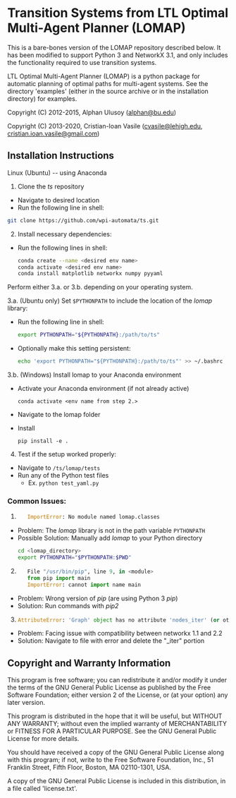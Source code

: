 Transition Systems from LTL Optimal Multi-Agent Planner (LOMAP)
=======================================

This is a bare-bones version of the LOMAP repository described below. It has been modified to support Python 3 and NetworkX 3.1, and only includes the functionality required to use transition systems.

LTL Optimal Multi-Agent Planner (LOMAP) is a python package for automatic
planning of optimal paths for multi-agent systems.
See the directory 'examples' (either in the source archive or in the
installation directory) for examples.

Copyright (C) 2012-2015, Alphan Ulusoy (alphan@bu.edu)

Copyright (C) 2013-2020, Cristian-Ioan Vasile (cvasile@lehigh.edu,
                                               cristian.ioan.vasile@gmail.com)

## Installation Instructions

Linux (Ubuntu) -- using Anaconda
1. Clone the _ts_ repository
  * Navigate to desired location
  * Run the following line in shell:

  ```bash
  git clone https://github.com/wpi-automata/ts.git
  ```

2. Install necessary dependencies:

  * Run the following lines in shell:

    ```bash
    conda create --name <desired env name>
    conda activate <desired env name>
    conda install matplotlib networkx numpy pyyaml
    ```

Perform either 3.a. or 3.b. depending on your operating system.

3.a. (Ubuntu only) Set `$PYTHONPATH` to include the location of the _lomap_ library:
  * Run the following line in shell:

      ```bash
      export PYTHONPATH="${PYTHONPATH}:/path/to/ts"
      ```

  * Optionally make this setting persistent:

      ```bash
      echo 'export PYTHONPATH="${PYTHONPATH}:/path/to/ts"' >> ~/.bashrc
      ```
3.b. (Windows) Install lomap to your Anaconda environment
* Activate your Anaconda environment (if not already active)

    ```
    conda activate <env name from step 2.>
    ```

* Navigate to the lomap folder

* Install
    ```
    pip install -e .
    ```
    
4. Test if the setup worked properly:
  * Navigate to `/ts/lomap/tests`
  * Run any of the Python test files
    * Ex. `python test_yaml.py`

### Common Issues:
1. ```python
      ImportError: No module named lomap.classes
   ```
  * Problem: The _lomap_ library is not in the path variable `PYTHONPATH`
  * Possible Solution: Manually add _lomap_ to your Python directory
    ```bash
    cd <lomap_directory>
    export PYTHONPATH="$PYTHONPATH:$PWD"
    ```

2. ```python
      File "/usr/bin/pip", line 9, in <module>
      from pip import main
      ImportError: cannot import name main
   ```
  * Problem: Wrong version of _pip_ (are using Python 3 _pip_)
  * Solution: Run commands with _pip2_

3. ```python
   AttributeError: 'Graph' object has no attribute 'nodes_iter' (or other graph issues)
   ```
  * Problem: Facing issue with compatibility between networkx 1.1 and 2.2
  * Solution: Navigate to file with error and delete the "_iter" portion

## Copyright and Warranty Information

This program is free software; you can redistribute it and/or
modify it under the terms of the GNU General Public License
as published by the Free Software Foundation; either version 2
of the License, or (at your option) any later version.

This program is distributed in the hope that it will be useful,
but WITHOUT ANY WARRANTY; without even the implied warranty of
MERCHANTABILITY or FITNESS FOR A PARTICULAR PURPOSE.  See the
GNU General Public License for more details.

You should have received a copy of the GNU General Public License
along with this program; if not, write to the Free Software
Foundation, Inc., 51 Franklin Street, Fifth Floor, Boston, MA
02110-1301, USA.

A copy of the GNU General Public License is included in this
distribution, in a file called 'license.txt'.
